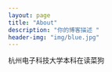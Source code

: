 ```yaml
---
layout: page
title: "About"
description: "你的博客描述 " 
header-img: "img/blue.jpg"
---
```


杭州电子科技大学本科在读菜狗





